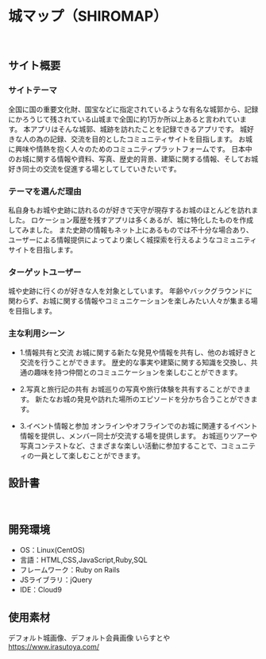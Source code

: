 # 城マップ（SHIROMAP）
​
## サイト概要

### サイトテーマ
全国に国の重要文化財、国宝などに指定されているような有名な城郭から、記録にかろうじて残されている山城まで全国に約1万か所以上あると言われています。
本アプリはそんな城郭、城跡を訪れたことを記録できるアプリです。
城好きな人の為の記録、交流を目的としたコミュニティサイトを目指します。
お城に興味や情熱を抱く人々のためのコミュニティプラットフォームです。
日本中のお城に関する情報や資料、写真、歴史的背景、建築に関する情報、そしてお城好き同士の交流を促進する場としてしていきたいです。
​
### テーマを選んだ理由
私自身もお城や史跡に訪れるのが好きで天守が現存するお城のほとんどを訪れました。
ロケーション履歴を残すアプリは多くあるが、城に特化したものを作成してみました。
また史跡の情報もネット上にあるものでは不十分な場合あり、ユーザーによる情報提供によってより楽しく城探索を行えるようなコミュニティサイトを目指します。
​
### ターゲットユーザー
城や史跡に行くのが好きな人を対象としています。
年齢やバックグラウンドに関わらず、お城に関する情報やコミュニケーションを楽しみたい人々が集まる場を目指します。
​
### 主な利用シーン
 - 1.情報共有と交流
お城に関する新たな発見や情報を共有し、他のお城好きと交流を行うことができます。
歴史的な事実や建築に関する知識を交換し、共通の趣味を持つ仲間とのコミュニケーションを楽しむことができます。

 - 2.写真と旅行記の共有
お城巡りの写真や旅行体験を共有することができます。
新たなお城の発見や訪れた場所のエピソードを分かち合うことができます。

 - 3.イベント情報と参加
オンラインやオフラインでのお城に関連するイベント情報を提供し、メンバー同士が交流する場を提供します。
お城巡りツアーや写真コンテストなど、さまざまな楽しい活動に参加することで、コミュニティの一員として楽しむことができます。
​
## 設計書

​
## 開発環境
- OS：Linux(CentOS)
- 言語：HTML,CSS,JavaScript,Ruby,SQL
- フレームワーク：Ruby on Rails
- JSライブラリ：jQuery
- IDE：Cloud9
​
## 使用素材
デフォルト城画像、デフォルト会員画像
いらすとや
https://www.irasutoya.com/

